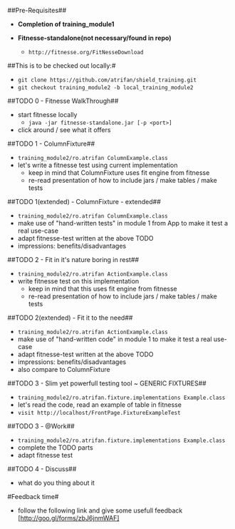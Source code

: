##Pre-Requisites##

- **Completion of training_module1**

- **Fitnesse-standalone(not necessary/found in repo)**
	* `http://fitnesse.org/FitNesseDownload`
	
##This is to be checked out locally:#

- `git clone https://github.com/atrifan/shield_training.git`
- `git checkout training_module2 -b local_training_module2`

##TODO 0 - Fitnesse WalkThrough##

- start fitnesse locally
	* `java -jar fitnesse-standalone.jar [-p <port>]`
- click around / see what it offers

##TODO 1 - ColumnFixture##

- `training_module2/ro.atrifan ColumnExample.class`
- let's write a fitnesse test using current implementation
	* keep in mind that ColumnFixture uses fit engine from fitnesse
	* re-read presentation of how to include jars / make tables / make tests
	
##TODO 1(extended) - ColumnFixture - extended##

- `training_module2/ro.atrifan ColumnExample.class`
- make use of "hand-written tests" in module 1 from App to make it test a real use-case
- adapt fitnesse-test written at the above TODO
- impressions: benefits/disadvantages

##TODO 2 - Fit in it's nature boring in rest##

- `training_module2/ro.atrifan ActionExample.class`
- write fitnesse test on this implementation 
	* keep in mind that this uses fit engine from fitnesse
	* re-read presentation of how to include jars / make tables / make tests
	
##TODO 2(extended) - Fit it to the need##

- `training_module2/ro.atrifan ActionExample.class`
- make use of "hand-written code" in module 1 to make it test a real use-case
- adapt fitnesse-test written at the above TODO
- impressions: benefits/disadvantages
- also compare to ColumnFixture

##TODO 3 - Slim yet powerfull testing tool ~ GENERIC FIXTURES##

- `training_module2/ro.atrifan.fixture.implementations Example.class`
- let's read the code, read an example of table in fitnesse
- `visit http://localhost/FrontPage.FixtureExampleTest`

##TODO 3 - @Work##

- `training_module2/ro.atrifan.fixture.implementations Example.class`
- complete the TODO parts
- adapt fitnesse test

##TODO 4 - Discuss##

- what do you thing about it


#Feedback time#

- follow the following link and give some usefull feedback [http://goo.gl/forms/zbJ6jnmWAF]
